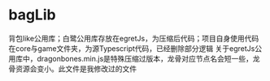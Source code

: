 # bagLib
背包like公用库；白鹭公用库存放在egretJs，为压缩后代码；项目自身使用代码在core与game文件夹，为源Typescript代码，已经删除部分逻辑
关于egretJs公用库中，dragonbones.min.js是特殊压缩过版本，龙骨对应节点名会短一些，龙骨资源会变小。此文件是我修改过的文件
